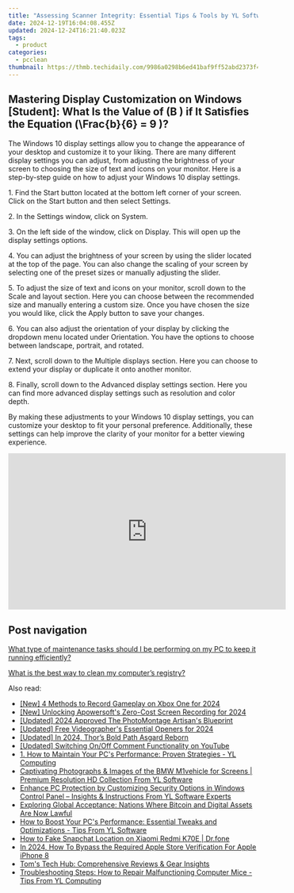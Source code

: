 ```yaml
---
title: "Assessing Scanner Integrity: Essential Tips & Tools by YL Software Professionals"
date: 2024-12-19T16:04:08.455Z
updated: 2024-12-24T16:21:40.023Z
tags:
  - product
categories:
  - pcclean
thumbnail: https://thmb.techidaily.com/9986a0298b6ed41baf9ff52abd2373f4874f20858ec27b5c29bc07659651b716.jpg
---
```


## Mastering Display Customization on Windows [Student]: What Is the Value of \(B \) if It Satisfies the Equation \(\Frac{b}{6} = 9 \)?

The Windows 10 display settings allow you to change the appearance of your desktop and customize it to your liking. There are many different display settings you can adjust, from adjusting the brightness of your screen to choosing the size of text and icons on your monitor. Here is a step-by-step guide on how to adjust your Windows 10 display settings. 

1\. Find the Start button located at the bottom left corner of your screen. Click on the Start button and then select Settings.

2\. In the Settings window, click on System.

3\. On the left side of the window, click on Display. This will open up the display settings options. 

4\. You can adjust the brightness of your screen by using the slider located at the top of the page. You can also change the scaling of your screen by selecting one of the preset sizes or manually adjusting the slider.

5\. To adjust the size of text and icons on your monitor, scroll down to the Scale and layout section. Here you can choose between the recommended size and manually entering a custom size. Once you have chosen the size you would like, click the Apply button to save your changes.

6\. You can also adjust the orientation of your display by clicking the dropdown menu located under Orientation. You have the options to choose between landscape, portrait, and rotated.

7\. Next, scroll down to the Multiple displays section. Here you can choose to extend your display or duplicate it onto another monitor.

8\. Finally, scroll down to the Advanced display settings section. Here you can find more advanced display settings such as resolution and color depth. 

By making these adjustments to your Windows 10 display settings, you can customize your desktop to fit your personal preference. Additionally, these settings can help improve the clarity of your monitor for a better viewing experience.

<!-- affiliate ads begin -->
<iframe width="560" height="315" src="https://www.youtube.com/embed/Nyp7-xVwqHA?si=XCuZbpKLFIdrGQQh" title="YouTube video player" frameborder="0" allow="accelerometer; autoplay; clipboard-write; encrypted-media; gyroscope; picture-in-picture; web-share" referrerpolicy="strict-origin-when-cross-origin" allowfullscreen></iframe>
<!-- affiliate ads end -->

## Post navigation

[What type of maintenance tasks should I be performing on my PC to keep it running efficiently?](https://tools.techidaily.com/pcclean/products/)

[What is the best way to clean my computer’s registry?](https://tools.techidaily.com/pcclean/products/)

<ins class="adsbygoogle"
     style="display:block"
     data-ad-format="autorelaxed"
     data-ad-client="ca-pub-7571918770474297"
     data-ad-slot="1223367746"></ins>

<ins class="adsbygoogle"
     style="display:block"
     data-ad-client="ca-pub-7571918770474297"
     data-ad-slot="8358498916"
     data-ad-format="auto"
     data-full-width-responsive="true"></ins>

<span class="atpl-alsoreadstyle">Also read:</span>
<div><ul>
<li><a href="https://screen-video-capture.techidaily.com/new-4-methods-to-record-gameplay-on-xbox-one-for-2024/"><u>[New] 4 Methods to Record Gameplay on Xbox One for 2024</u></a></li>
<li><a href="https://screen-sharing-recording.techidaily.com/new-unlocking-apowersofts-zero-cost-screen-recording-for-2024/"><u>[New] Unlocking Apowersoft's Zero-Cost Screen Recording for 2024</u></a></li>
<li><a href="https://fox-http.techidaily.com/updated-2024-approved-the-photomontage-artisans-blueprint/"><u>[Updated] 2024 Approved The PhotoMontage Artisan's Blueprint</u></a></li>
<li><a href="https://fox-friendly.techidaily.com/updated-free-videographers-essential-openers-for-2024/"><u>[Updated] Free Videographer's Essential Openers for 2024</u></a></li>
<li><a href="https://screen-recording.techidaily.com/updated-in-2024-thors-bold-path-asgard-reborn/"><u>[Updated] In 2024, Thor’s Bold Path Asgard Reborn</u></a></li>
<li><a href="https://youtube-blog.techidaily.com/ed-switching-onoff-comment-functionality-on-youtube/"><u>[Updated] Switching On/Off Comment Functionality on YouTube</u></a></li>
<li><a href="https://discover-awesome.techidaily.com/1-how-to-maintain-your-pcs-performance-proven-strategies-yl-computing/"><u>1. How to Maintain Your PC's Performance: Proven Strategies - YL Computing</u></a></li>
<li><a href="https://discover-awesome.techidaily.com/captivating-photographs-and-images-of-the-bmw-m1vehicle-for-screens-premium-resolution-hd-collection-from-yl-software/"><u>Captivating Photographs & Images of the BMW M1vehicle for Screens | Premium Resolution HD Collection From YL Software</u></a></li>
<li><a href="https://discover-awesome.techidaily.com/enhance-pc-protection-by-customizing-security-options-in-windows-control-panel-insights-and-instructions-from-yl-software-experts/"><u>Enhance PC Protection by Customizing Security Options in Windows Control Panel – Insights & Instructions From YL Software Experts</u></a></li>
<li><a href="https://discover-awesome.techidaily.com/exploring-global-acceptance-nations-where-bitcoin-and-digital-assets-are-now-lawful/"><u>Exploring Global Acceptance: Nations Where Bitcoin and Digital Assets Are Now Lawful</u></a></li>
<li><a href="https://discover-awesome.techidaily.com/how-to-boost-your-pcs-performance-essential-tweaks-and-optimizations-tips-from-yl-software/"><u>How to Boost Your PC's Performance: Essential Tweaks and Optimizations - Tips From YL Software</u></a></li>
<li><a href="https://location-social.techidaily.com/how-to-fake-snapchat-location-on-xiaomi-redmi-k70e-drfone-by-drfone-virtual-android/"><u>How to Fake Snapchat Location on Xiaomi Redmi K70E | Dr.fone</u></a></li>
<li><a href="https://ios-unlock.techidaily.com/in-2024-how-to-bypass-the-required-apple-store-verification-for-apple-iphone-8-by-drfone-ios/"><u>In 2024, How To Bypass the Required Apple Store Verification For Apple iPhone 8</u></a></li>
<li><a href="https://hardware-tips.techidaily.com/toms-tech-hub-comprehensive-reviews-and-gear-insights/"><u>Tom's Tech Hub: Comprehensive Reviews & Gear Insights</u></a></li>
<li><a href="https://discover-awesome.techidaily.com/troubleshooting-steps-how-to-repair-malfunctioning-computer-mice-tips-from-yl-computing/"><u>Troubleshooting Steps: How to Repair Malfunctioning Computer Mice - Tips From YL Computing</u></a></li>
</ul></div>


